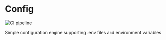 # Config

![CI pipeline](https://github.com/szemul/config/actions/workflows/php.yml/badge.svg)

Simple configuration engine supporting .env files and environment variables

